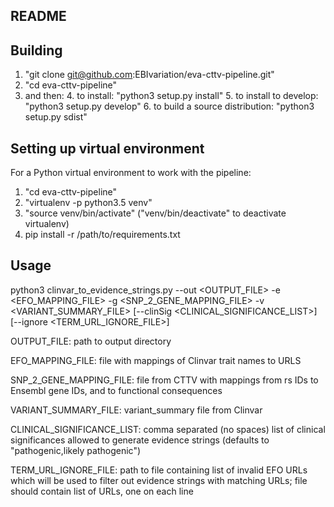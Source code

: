 ## README ##

Building
-------
1. "git clone git@github.com:EBIvariation/eva-cttv-pipeline.git"
2. "cd eva-cttv-pipeline"
3. and then:
	4. to install: "python3 setup.py install"
	5. to install to develop: "python3 setup.py develop"
	6. to build a source distribution: "python3 setup.py sdist"

Setting up virtual environment
-------
For a Python virtual environment to work with the pipeline:

1. "cd eva-cttv-pipeline"
2. "virtualenv -p python3.5 venv"
3. "source venv/bin/activate" ("venv/bin/deactivate" to deactivate virtualenv)
4. pip install -r /path/to/requirements.txt

Usage
-------

python3 clinvar_to_evidence_strings.py --out <OUTPUT_FILE> -e <EFO_MAPPING_FILE> -g <SNP_2_GENE_MAPPING_FILE> -v <VARIANT_SUMMARY_FILE> [--clinSig <CLINICAL_SIGNIFICANCE_LIST>] [--ignore <TERM_URL_IGNORE_FILE>]

OUTPUT_FILE: path to output directory

EFO_MAPPING_FILE: file with mappings of Clinvar trait names to URLS

SNP_2_GENE_MAPPING_FILE: file from CTTV with mappings from rs IDs to Ensembl gene IDs, and to functional consequences

VARIANT_SUMMARY_FILE: variant_summary file from Clinvar

CLINICAL_SIGNIFICANCE_LIST: comma separated (no spaces) list of clinical significances allowed to generate evidence strings (defaults to "pathogenic,likely pathogenic")

TERM_URL_IGNORE_FILE: path to file containing list of invalid EFO URLs which will be used to filter out evidence strings with matching URLs; file should contain list of URLs, one on each line
